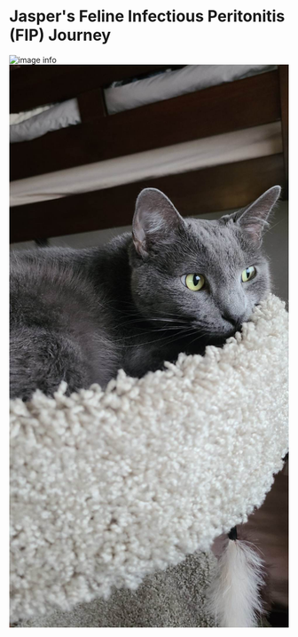# Jasper's Feline Infectious Peritonitis (FIP) Journey
![image info](images/jasper/japser.jpg)
![image info](images/jasper/jasper2.jpeg)